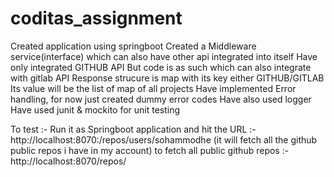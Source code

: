 # coditas_assignment

Created application using springboot
Created a Middleware service(interface) which can also have other api integrated into itself
Have only integrated GITHUB API
But code is as such which can also integrate with gitlab API
Response strucure is map with its key either GITHUB/GITLAB
Its value will be the list of map of all projects
Have implemented Error handling, for now just created dummy error codes 
Have also used logger
Have used junit & mockito for unit testing

To test :-
Run it as Springboot application 
and hit the URL :- http://localhost:8070:/repos/users/sohammodhe (it will fetch all the github public repos i have in my account) 
to fetch all public github repos :- http://localhost:8070/repos/
